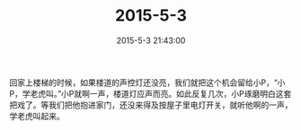 ﻿---
title: "2015-5-3"
date: 2015-5-3 21:43:00
tags:
categories: 爸爸
---
回家上楼梯的时候，如果楼道的声控灯还没亮，我们就把这个机会留给小P，“小P，学老虎叫。”小P就啊一声，楼道灯应声而亮。如此反复几次，小P琢磨明白这套把戏了。等我们把他抱进家门，还没来得及按屋子里电灯开关，就听他啊的一声，学老虎叫起来。 